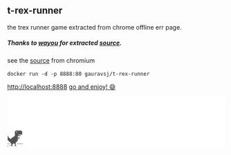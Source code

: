 ## t-rex-runner

the trex runner game extracted from chrome offline err page. 

##### Thanks to [wayou](https://github.com/wayou) for extracted [source](https://github.com/wayou/t-rex-runner).

see the [source](https://cs.chromium.org/chromium/src/components/neterror/resources/offline.js?q=t-rex+package:%5Echromium$&dr=C&l=7) from chromium
```
docker run -d -p 8888:80 gauravsj/t-rex-runner
```
[http://localhost:8888](http://localhost:8888)
[go and enjoy! :smile: ](http://wayou.github.io/t-rex-runner/)

![chrome offline game cast](game/assets/screenshot.gif)
